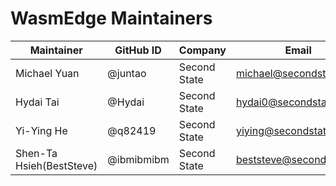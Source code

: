 # WasmEdge Maintainers

| Maintainer | GitHub ID | Company | Email |
| --------------- | --------- | ----------- | ----------- |
| Michael Yuan | @juntao | Second State | <michael@secondstate.io> |
| Hydai Tai | @Hydai | Second State | <hydai0@secondstate.io> |
| Yi-Ying He | @q82419 | Second State| <yiying@secondstate.io> |
| Shen-Ta Hsieh(BestSteve) | @ibmibmibm | Second State | <beststeve@secondstate.io> |
